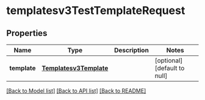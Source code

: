 # templatesv3TestTemplateRequest

## Properties
Name | Type | Description | Notes
------------ | ------------- | ------------- | -------------
**template** | [**Templatesv3Template**](Templatesv3Template.md) |  | [optional] [default to null]

[[Back to Model list]](../README.md#documentation-for-models) [[Back to API list]](../README.md#documentation-for-api-endpoints) [[Back to README]](../README.md)


